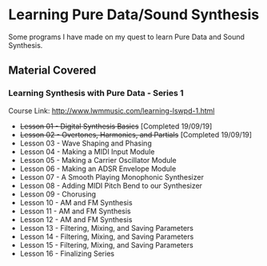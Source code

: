 # Learning Pure Data/Sound Synthesis
Some programs I have made on my quest to learn Pure Data and Sound Synthesis.
## Material Covered
### Learning Synthesis with Pure Data  - Series 1
Course Link: http://www.lwmmusic.com/learning-lswpd-1.html
- ~~Lesson 01 - Digital Synthesis Basics~~ [Completed 19/09/19]
- ~~Lesson 02 - Overtones, Harmonics, and Partials~~ [Completed 19/09/19]
- Lesson 03 - Wave Shaping and Phasing
- Lesson 04 - Making a MIDI Input Module
- Lesson 05 - Making a Carrier Oscillator Module
- Lesson 06 - Making an ADSR Envelope Module
- Lesson 07 - A Smooth Playing Monophonic Synthesizer
- Lesson 08 - Adding MIDI Pitch Bend to our Synthesizer
- Lesson 09 - Chorusing
- Lesson 10 - AM and FM Synthesis
- Lesson 11 - AM and FM Synthesis
- Lesson 12 - AM and FM Synthesis
- Lesson 13 - Filtering, Mixing, and Saving Parameters
- Lesson 14 - Filtering, Mixing, and Saving Parameters
- Lesson 15 - Filtering, Mixing, and Saving Parameters
- Lesson 16 - Finalizing Series
